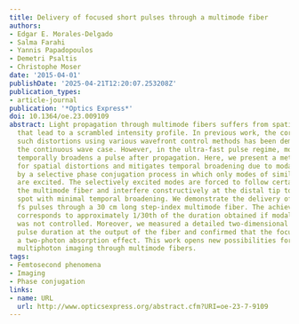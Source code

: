 ```yaml
---
title: Delivery of focused short pulses through a multimode fiber
authors:
- Edgar E. Morales-Delgado
- Salma Farahi
- Yannis Papadopoulos
- Demetri Psaltis
- Christophe Moser
date: '2015-04-01'
publishDate: '2025-04-21T12:20:07.253208Z'
publication_types:
- article-journal
publication: '*Optics Express*'
doi: 10.1364/oe.23.009109
abstract: Light propagation through multimode fibers suffers from spatial distortions
  that lead to a scrambled intensity profile. In previous work, the correction of
  such distortions using various wavefront control methods has been demonstrated in
  the continuous wave case. However, in the ultra-fast pulse regime, modal dispersion
  temporally broadens a pulse after propagation. Here, we present a method that compensates
  for spatial distortions and mitigates temporal broadening due to modal dispersion
  by a selective phase conjugation process in which only modes of similar group velocities
  are excited. The selectively excited modes are forced to follow certain paths through
  the multimode fiber and interfere constructively at the distal tip to form a focused
  spot with minimal temporal broadening. We demonstrate the delivery of focused 500
  fs pulses through a 30 cm long step-index multimode fiber. The achieved pulse duration
  corresponds to approximately 1/30th of the duration obtained if modal dispersion
  was not controlled. Moreover, we measured a detailed two-dimensional map of the
  pulse duration at the output of the fiber and confirmed that the focused spot produces
  a two-photon absorption effect. This work opens new possibilities for ultra-thin
  multiphoton imaging through multimode fibers.
tags:
- Femtosecond phenomena
- Imaging
- Phase conjugation
links:
- name: URL
  url: http://www.opticsexpress.org/abstract.cfm?URI=oe-23-7-9109
---
```


